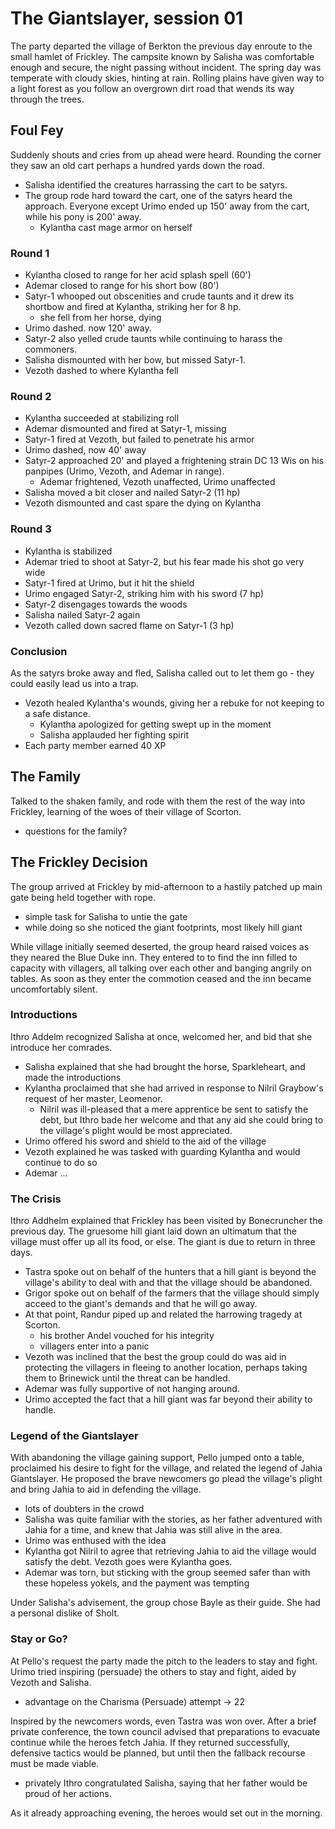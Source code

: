 # The Giantslayer, session 01

The party departed the village of Berkton the previous day enroute to the small hamlet of Frickley. The campsite known by Salisha was comfortable enough and secure, the night passing without incident. The spring day was temperate with cloudy skies, hinting at rain. Rolling plains have given way to a light forest as you follow an overgrown dirt road that wends its way through the trees.

## Foul Fey

Suddenly shouts and cries from up ahead were heard. Rounding the corner they saw an old cart perhaps a hundred yards down the road.

- Salisha identified the creatures harrassing the cart to be satyrs.
- The group rode hard toward the cart, one of the satyrs heard the approach. Everyone except Urimo ended up 150' away from the cart, while his pony is 200' away.
	- Kylantha cast mage armor on herself

### Round 1
- Kylantha closed to range for her acid splash spell (60')
- Ademar closed to range for his short bow (80')
- Satyr-1 whooped out obscenities and crude taunts and it drew its shortbow and fired at Kylantha, striking her for 8 hp.
	- she fell from her horse, dying
- Urimo dashed. now 120' away.
- Satyr-2 also yelled crude taunts while continuing to harass the commoners.
- Salisha dismounted with her bow, but missed Satyr-1.
- Vezoth dashed to where Kylantha fell

### Round 2
- Kylantha succeeded at stabilizing roll
- Ademar dismounted and fired at Satyr-1, missing
- Satyr-1 fired at Vezoth, but failed to penetrate his armor
- Urimo dashed, now 40' away
- Satyr-2 approached 20' and played a frightening strain DC 13 Wis on his panpipes (Urimo, Vezoth, and Ademar in range).
	- Ademar frightened, Vezoth unaffected, Urimo unaffected
- Salisha moved a bit closer and nailed Satyr-2 (11 hp)
- Vezoth dismounted and cast spare the dying on Kylantha

### Round 3
- Kylantha is stabilized
- Ademar tried to shoot at Satyr-2, but his fear made his shot go very wide
- Satyr-1 fired at Urimo, but it hit the shield
- Urimo engaged Satyr-2, striking him with his sword (7 hp)
- Satyr-2 disengages towards the woods
- Salisha nailed Satyr-2 again 
- Vezoth called down sacred flame on Satyr-1 (3 hp)

### Conclusion
As the satyrs broke away and fled, Salisha called out to let them go - they could easily lead us into a trap.

- Vezoth healed Kylantha's wounds, giving her a rebuke for not keeping to a safe distance.
	- Kylantha apologized for getting swept up in the moment
	- Salisha applauded her fighting spirit
- Each party member earned 40 XP

## The Family

Talked to the shaken family, and rode with them the rest of the way into Frickley, learning of the woes of their village of Scorton.

- questions for the family?

## The Frickley Decision

The group arrived at Frickley by mid-afternoon to a hastily patched up main gate being held together with rope.

- simple task for Salisha to untie the gate
- while doing so she noticed the giant footprints, most likely hill giant

While village initially seemed deserted, the group heard raised voices as they neared the Blue Duke inn. They entered to to find the inn filled to capacity with villagers, all talking over each other and banging angrily on tables. As soon as they enter the commotion ceased and the inn became uncomfortably silent. 

### Introductions
Ithro Addelm recognized Salisha at once, welcomed her, and bid that she introduce her comrades.

- Salisha explained that she had brought the horse, Sparkleheart, and made the introductions
- Kylantha proclaimed that she had arrived in response to Nilril Graybow's request of her master, Leomenor.
	- Nilril was ill-pleased that a mere apprentice be sent to satisfy the debt, but Ithro bade her welcome and that any aid she could bring to the village's plight would be most appreciated.
- Urimo offered his sword and shield to the aid of the village
- Vezoth explained he was tasked with guarding Kylantha and would continue to do so
- Ademar ... 

### The Crisis
Ithro Addhelm explained that Frickley has been visited by Bonecruncher the previous day. The gruesome hill giant laid down an ultimatum that the village must offer up all its food, or else. The giant is due to return in three days.

- Tastra spoke out on behalf of the hunters that a hill giant is beyond the village's ability to deal with and that the village should be abandoned.
- Grigor spoke out on behalf of the farmers that the village should simply acceed to the giant's demands and that he will go away.
- At that point, Randur piped up and related the harrowing tragedy at Scorton.
	- his brother Andel vouched for his integrity
	- villagers enter into a panic
- Vezoth was inclined that the best the group could do was aid in protecting the villagers in fleeing to another location, perhaps taking them to Brinewick until the threat can be handled.
- Ademar was fully supportive of not hanging around.
- Urimo accepted the fact that a hill giant was far beyond their ability to handle.

### Legend of the Giantslayer

With abandoning the village gaining support, Pello jumped onto a table, proclaimed his desire to fight for the village, and related the legend of Jahia Giantslayer. He proposed the brave newcomers go plead the village's plight and bring Jahia to aid in defending the village.

- lots of doubters in the crowd
- Salisha was quite familiar with the stories, as her father adventured with Jahia for a time, and knew that Jahia was still alive in the area.
- Urimo was enthused with the idea
- Kylantha got Nilril to agree that retrieving Jahia to aid the village would satisfy the debt. Vezoth goes were Kylantha goes.
- Ademar was torn, but sticking with the group seemed safer than with these hopeless yokels, and the payment was tempting

Under Salisha's advisement, the group chose Bayle as their guide. She had a personal dislike of Sholt.

### Stay or Go?

At Pello's request the party made the pitch to the leaders to stay and fight. Urimo tried inspiring (persuade) the others to stay and fight, aided by Vezoth and Salisha.

- advantage on the Charisma (Persuade) attempt -> 22

Inspired by the newcomers words, even Tastra was won over. After a brief private conference, the town council advised that preparations to evacuate continue while the heroes fetch Jahia. If they returned successfully, defensive tactics would be planned, but until then the fallback recourse must be made viable.

- privately Ithro congratulated Salisha, saying that her father would be proud of her actions.

As it already approaching evening, the heroes would set out in the morning.




